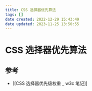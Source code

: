 ```yaml
---
title: CSS 选择器优先算法
tags: []
date created: 2022-12-29 15:43:49
date updated: 2023-11-25 13:50:55
---
```


# CSS 选择器优先算法

## 参考

- [[CSS 选择器优先级权重 _ w3c 笔记]]
